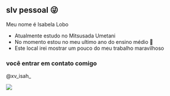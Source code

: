## slv pessoal 😜

Meu nome é Isabela Lobo

- Atualmente estudo no Mitsusada Umetani
- No momento estou no meu ultimo ano do ensino médio 🙌
- Este local irei mostrar um pouco do meu trabalho maravilhoso

### você entrar em contato comigo
@xv_isah_

![](https://media.tenor.com/2gpoHQxAIugAAAAi/double-thumbs-up-emoticon-emoticon.gif)
